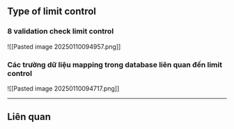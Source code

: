 
## Type of limit control


### 8 validation check limit control
![[Pasted image 20250110094957.png]]



### Các trường dữ liệu mapping trong database liên quan đến limit control
![[Pasted image 20250110094717.png]]



---
## Liên quan
